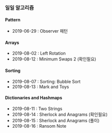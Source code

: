 ### 일일 알고리즘

#### Pattern
- 2019-06-29 : Observer 패턴

#### Arrays
- 2019-08-02 : Left Rotation
- 2019-08-12 : Minimum Swaps 2 (확인필요)

#### Sorting
- 2019-08-07 : Sorting: Bubble Sort
- 2019-08-13 : Mark and Toys

#### Dictionaries and Hashmaps
- 2019-08-11 : Two Strings
- 2019-08-14 : Sherlock and Anagrams (확인필요)
- 2019-08-15 : Sherlock and Anagrams (풀이)
- 2019-08-16 : Ransom Note
